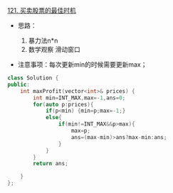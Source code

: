 [121. 买卖股票的最佳时机](https://leetcode-cn.com/problems/best-time-to-buy-and-sell-stock/)

+ 思路：
  1. 暴力法n*n
  2. 数学观察 滑动窗口

+ 注意事项：每次更新min的时候需要更新max；

```cpp
class Solution {
public:
    int maxProfit(vector<int>& prices) {
        int min=INT_MAX,max=-1,ans=0;
        for(auto p:prices){
            if(p<min) {min=p;max=-1;}
            else{
                if(min!=INT_MAX&&p>max){
                    max=p;
                    ans=(max-min)>ans?max-min:ans;
                }
            }
        }
        return ans;

    }
};
```